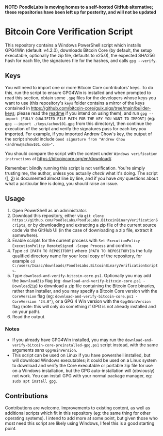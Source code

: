 **NOTE: PoodleLabs is moving homes to a self-hosted GitHub alternative; these repositories have been left up for posterity, and will not be updated**

# Bitcoin Core Verification Script

This repository contains a Windows PowerShell script which installs GPG4Win (default: v4.2.0), downloads Bitcoin Core (by default, the setup executable, optionally the zip file, defaults to v25.0), the expected SHA256 hash for each file, the signatures file for the hashes, and calls `gpg --verify`.

## Keys

You will need to import one or more Bitcoin Core contributors' keys. To do this, run the script to ensure GPG4Win is installed and when prompted to read this section, obtain some `.gpg` files for the developers whose keys you want to use (this repository's `keys` folder contains a mirror of the keys contained in https://github.com/bitcoin-core/guix.sigs/tree/main/builder-keys; please read the [readme](./keys/README.md) if you intend on using them), and run `gpg --import [FULLY QUALIFIED FILE PATH FOR THE KEY YOU WANT TO IMPORT]` (eg: `gpg --import ./keys/achow101.gpg` from this directory), then continue the execution of the script and verify the signatures pass for each key you imported. For example, if you imported Andrew Chow's key, the output of the script should include `Good signature from "Andrew Chow <andrew@achow101.com>"`.

You should compare the script with the content under `Windows verification instructions` at https://bitcoincore.org/en/download/.

Remember: blindly running this script is not verification. You're simply trusting me, the author, unless you actually *check* what it's doing. The script ([1](https://github.com/PoodleLabs/PoodleLabs.BitcoinBinaryVerificationScripts/blob/master/download-and-verify-bitcoin-core.ps1), [2](https://github.com/PoodleLabs/PoodleLabs.BitcoinBinaryVerificationScripts/blob/master/download-and-verify-bitcoin-core-preinstalled-gpg.ps1)) is documented almost line by line, and if you have *any* questions about what a particular line is doing, you should raise an issue.

## Usage

1. Open PowerShell as an administrator.
2. Download this repository, either via `git clone https://github.com/PoodleLabs/PoodleLabs.BitcoinBinaryVerificationScripts`, or by downloading and extracting a zip file of the current source code via the GitHub UI (in the case of downloading a zip file, extract it somewhere).
3. Enable scripts for the current process with `Set-ExecutionPolicy -ExecutionPolicy RemoteSigned -Scope Process` and confirm.
4. Type `cd [PATH TO REPOSITORY]` where `[PATH TO REPOSITORY]`is the fully qualified directory name for your local copy of the repository, for example `cd C:/users/Isaac/downloads/PoodleLabs.BitcoinBinaryVerificationScripts`.
4. Type `download-and-verify-bitcoin-core.ps1`. Optionally you may add the `DownloadZip` flag (eg: `download-and-verify-bitcoin-core.ps1 -DownloadZip`) to download a zip file containing the Bitcoin Core binaries, rather than installer, and you may specify a Bitcoin Core version with the `CoreVersion` flag (eg: `download-and-verify-bitcoin-core.ps1 -CoreVersion "24.0"`), or a GPG 4 Win version with the `Gpg4WinVersion` flag (note: this will only do something if GPG is not already installed and on your path). 
5. Read the output.

### Notes
- If you already have GPG4Win installed, you may run the `download-and-verify-bitcoin-core-preinstalled-gpg.ps1` script instead, with the same arguments sans `Gpg4WinVersion`.
- This script can be used on Linux if you have powershell installed, but will download Windows executables; it could be used on a Linux system to download and verify the Core executable or portable zip file for use on a Windows installation, but the GPG auto-installation will (obviously) not work. You can install GPG with your normal package manager, eg: `sudo apt install gpg`.


## Contributions

Contributions are welcome. Improvements to existing content, as well as additional scripts which fit in this repository (eg: the same thing for other operating systems). I intend to add more at some point, but given those who most need this script are likely using Windows, I feel this is a good starting point.
